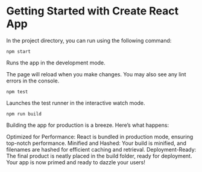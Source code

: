 # Getting Started with Create React App


In the project directory, you can run using the following command:

`npm start`

Runs the app in the development mode.

The page will reload when you make changes.
You may also see any lint errors in the console.

`npm test`

Launches the test runner in the interactive watch mode.

`npm run build`

Building the app for production is a breeze. Here’s what happens:

Optimized for Performance: React is bundled in production mode, ensuring top-notch performance.
Minified and Hashed: Your build is minified, and filenames are hashed for efficient caching and retrieval.
Deployment-Ready: The final product is neatly placed in the build folder, ready for deployment.
Your app is now primed and ready to dazzle your users!

